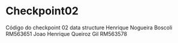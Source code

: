 # Checkpoint02
Código do checkpoint 02 data structure
Henrique Nogueira Boscoli RM563651
Joao Henrique Queiroz Gil RM563578
